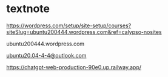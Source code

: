 # textnote

https://wordpress.com/setup/site-setup/courses?siteSlug=ubuntu200444.wordpress.com&ref=calypso-nosites

ubuntu200444.wordpress.com

ubuntu20.04-4-4@outlook.com

https://chatgpt-web-production-90e0.up.railway.app/















